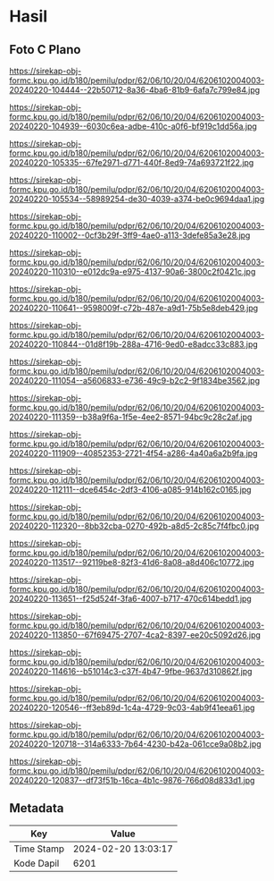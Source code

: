 # Hasil

## Foto C Plano

https://sirekap-obj-formc.kpu.go.id/b180/pemilu/pdpr/62/06/10/20/04/6206102004003-20240220-104444--22b50712-8a36-4ba6-81b9-6afa7c799e84.jpg

https://sirekap-obj-formc.kpu.go.id/b180/pemilu/pdpr/62/06/10/20/04/6206102004003-20240220-104939--6030c6ea-adbe-410c-a0f6-bf919c1dd56a.jpg

https://sirekap-obj-formc.kpu.go.id/b180/pemilu/pdpr/62/06/10/20/04/6206102004003-20240220-105335--67fe2971-d771-440f-8ed9-74a693721f22.jpg

https://sirekap-obj-formc.kpu.go.id/b180/pemilu/pdpr/62/06/10/20/04/6206102004003-20240220-105534--58989254-de30-4039-a374-be0c9694daa1.jpg

https://sirekap-obj-formc.kpu.go.id/b180/pemilu/pdpr/62/06/10/20/04/6206102004003-20240220-110002--0cf3b29f-3ff9-4ae0-a113-3defe85a3e28.jpg

https://sirekap-obj-formc.kpu.go.id/b180/pemilu/pdpr/62/06/10/20/04/6206102004003-20240220-110310--e012dc9a-e975-4137-90a6-3800c2f0421c.jpg

https://sirekap-obj-formc.kpu.go.id/b180/pemilu/pdpr/62/06/10/20/04/6206102004003-20240220-110641--9598009f-c72b-487e-a9d1-75b5e8deb429.jpg

https://sirekap-obj-formc.kpu.go.id/b180/pemilu/pdpr/62/06/10/20/04/6206102004003-20240220-110844--01d8f19b-288a-4716-9ed0-e8adcc33c883.jpg

https://sirekap-obj-formc.kpu.go.id/b180/pemilu/pdpr/62/06/10/20/04/6206102004003-20240220-111054--a5606833-e736-49c9-b2c2-9f1834be3562.jpg

https://sirekap-obj-formc.kpu.go.id/b180/pemilu/pdpr/62/06/10/20/04/6206102004003-20240220-111359--b38a9f6a-1f5e-4ee2-8571-94bc9c28c2af.jpg

https://sirekap-obj-formc.kpu.go.id/b180/pemilu/pdpr/62/06/10/20/04/6206102004003-20240220-111909--40852353-2721-4f54-a286-4a40a6a2b9fa.jpg

https://sirekap-obj-formc.kpu.go.id/b180/pemilu/pdpr/62/06/10/20/04/6206102004003-20240220-112111--dce6454c-2df3-4106-a085-914b162c0165.jpg

https://sirekap-obj-formc.kpu.go.id/b180/pemilu/pdpr/62/06/10/20/04/6206102004003-20240220-112320--8bb32cba-0270-492b-a8d5-2c85c7f4fbc0.jpg

https://sirekap-obj-formc.kpu.go.id/b180/pemilu/pdpr/62/06/10/20/04/6206102004003-20240220-113517--92119be8-82f3-41d6-8a08-a8d406c10772.jpg

https://sirekap-obj-formc.kpu.go.id/b180/pemilu/pdpr/62/06/10/20/04/6206102004003-20240220-113651--f25d524f-3fa6-4007-b717-470c614bedd1.jpg

https://sirekap-obj-formc.kpu.go.id/b180/pemilu/pdpr/62/06/10/20/04/6206102004003-20240220-113850--67f69475-2707-4ca2-8397-ee20c5092d26.jpg

https://sirekap-obj-formc.kpu.go.id/b180/pemilu/pdpr/62/06/10/20/04/6206102004003-20240220-114616--b51014c3-c37f-4b47-9fbe-9637d310862f.jpg

https://sirekap-obj-formc.kpu.go.id/b180/pemilu/pdpr/62/06/10/20/04/6206102004003-20240220-120546--ff3eb89d-1c4a-4729-9c03-4ab9f41eea61.jpg

https://sirekap-obj-formc.kpu.go.id/b180/pemilu/pdpr/62/06/10/20/04/6206102004003-20240220-120718--314a6333-7b64-4230-b42a-061cce9a08b2.jpg

https://sirekap-obj-formc.kpu.go.id/b180/pemilu/pdpr/62/06/10/20/04/6206102004003-20240220-120837--df73f51b-16ca-4b1c-9876-766d08d833d1.jpg


## Metadata

| Key        | Value               |
| ---------- | ------------------- |
| Time Stamp | 2024-02-20 13:03:17 |
| Kode Dapil | 6201                |



